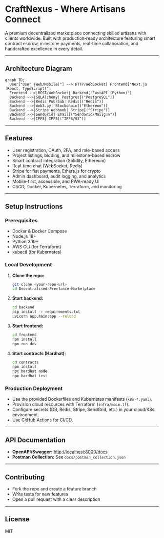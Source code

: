 # CraftNexus - Where Artisans Connect

A premium decentralized marketplace connecting skilled artisans with clients worldwide. Built with production-ready architecture featuring smart contract escrow, milestone payments, real-time collaboration, and handcrafted excellence in every detail.

---

## Architecture Diagram

```mermaid
graph TD;
  User["User (Web/Mobile)"] -->|HTTP/WebSocket| Frontend["Next.js (React, TypeScript)"]
  Frontend -->|REST/WebSocket| Backend["FastAPI (Python)"]
  Backend -->|SQLAlchemy| Postgres[("PostgreSQL")]
  Backend -->|Redis Pub/Sub| Redis[("Redis")]
  Backend -->|Web3.py| Blockchain[("Ethereum")]
  Backend -->|Stripe Webhook| Stripe[("Stripe")]
  Backend -->|SendGrid| Email[("SendGrid/Mailgun")]
  Backend -->|IPFS| IPFS[("IPFS/S3")]
```

---

## Features
- User registration, OAuth, 2FA, and role-based access
- Project listings, bidding, and milestone-based escrow
- Smart contract integration (Solidity, Ethereum)
- Real-time chat (WebSocket, Redis)
- Stripe for fiat payments, Ethers.js for crypto
- Admin dashboard, audit logging, and analytics
- Mobile-first, accessible, and PWA-ready UI
- CI/CD, Docker, Kubernetes, Terraform, and monitoring

---

## Setup Instructions

### Prerequisites
- Docker & Docker Compose
- Node.js 18+
- Python 3.10+
- AWS CLI (for Terraform)
- kubectl (for Kubernetes)

### Local Development
1. **Clone the repo:**
   ```sh
   git clone <your-repo-url>
   cd Decentralised-Freelance-Marketplace
   ```
2. **Start backend:**
   ```sh
   cd backend
   pip install -r requirements.txt
   uvicorn app.main:app --reload
   ```
3. **Start frontend:**
   ```sh
   cd frontend
   npm install
   npm run dev
   ```
4. **Start contracts (Hardhat):**
   ```sh
   cd contracts
   npm install
   npx hardhat node
   npx hardhat test
   ```

### Production Deployment
- Use the provided Dockerfiles and Kubernetes manifests (`k8s-*.yaml`).
- Provision cloud resources with Terraform (`infra/main.tf`).
- Configure secrets (DB, Redis, Stripe, SendGrid, etc.) in your cloud/K8s environment.
- Use GitHub Actions for CI/CD.

---

## API Documentation
- **OpenAPI/Swagger:** [http://localhost:8000/docs](http://localhost:8000/docs)
- **Postman Collection:** See `docs/postman_collection.json`

---

## Contributing
- Fork the repo and create a feature branch
- Write tests for new features
- Open a pull request with a clear description

---

## License
MIT 